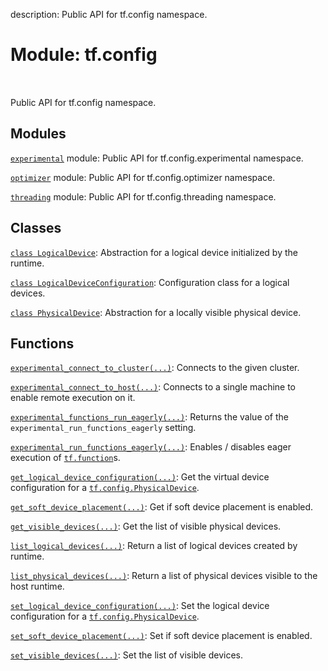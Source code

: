 description: Public API for tf.config namespace.

<div itemscope itemtype="http://developers.google.com/ReferenceObject">
<meta itemprop="name" content="tf.config" />
<meta itemprop="path" content="Stable" />
</div>

# Module: tf.config

<!-- Insert buttons and diff -->

<table class="tfo-notebook-buttons tfo-api nocontent" align="left">

</table>



Public API for tf.config namespace.



## Modules

[`experimental`](../tf/config/experimental.md) module: Public API for tf.config.experimental namespace.

[`optimizer`](../tf/config/optimizer.md) module: Public API for tf.config.optimizer namespace.

[`threading`](../tf/config/threading.md) module: Public API for tf.config.threading namespace.

## Classes

[`class LogicalDevice`](../tf/config/LogicalDevice.md): Abstraction for a logical device initialized by the runtime.

[`class LogicalDeviceConfiguration`](../tf/config/LogicalDeviceConfiguration.md): Configuration class for a logical devices.

[`class PhysicalDevice`](../tf/config/PhysicalDevice.md): Abstraction for a locally visible physical device.

## Functions

[`experimental_connect_to_cluster(...)`](../tf/config/experimental_connect_to_cluster.md): Connects to the given cluster.

[`experimental_connect_to_host(...)`](../tf/config/experimental_connect_to_host.md): Connects to a single machine to enable remote execution on it.

[`experimental_functions_run_eagerly(...)`](../tf/config/experimental_functions_run_eagerly.md): Returns the value of the `experimental_run_functions_eagerly` setting.

[`experimental_run_functions_eagerly(...)`](../tf/config/experimental_run_functions_eagerly.md): Enables / disables eager execution of <a href="../tf/function.md"><code>tf.function</code></a>s.

[`get_logical_device_configuration(...)`](../tf/config/get_logical_device_configuration.md): Get the virtual device configuration for a <a href="../tf/config/PhysicalDevice.md"><code>tf.config.PhysicalDevice</code></a>.

[`get_soft_device_placement(...)`](../tf/config/get_soft_device_placement.md): Get if soft device placement is enabled.

[`get_visible_devices(...)`](../tf/config/get_visible_devices.md): Get the list of visible physical devices.

[`list_logical_devices(...)`](../tf/config/list_logical_devices.md): Return a list of logical devices created by runtime.

[`list_physical_devices(...)`](../tf/config/list_physical_devices.md): Return a list of physical devices visible to the host runtime.

[`set_logical_device_configuration(...)`](../tf/config/set_logical_device_configuration.md): Set the logical device configuration for a <a href="../tf/config/PhysicalDevice.md"><code>tf.config.PhysicalDevice</code></a>.

[`set_soft_device_placement(...)`](../tf/config/set_soft_device_placement.md): Set if soft device placement is enabled.

[`set_visible_devices(...)`](../tf/config/set_visible_devices.md): Set the list of visible devices.

